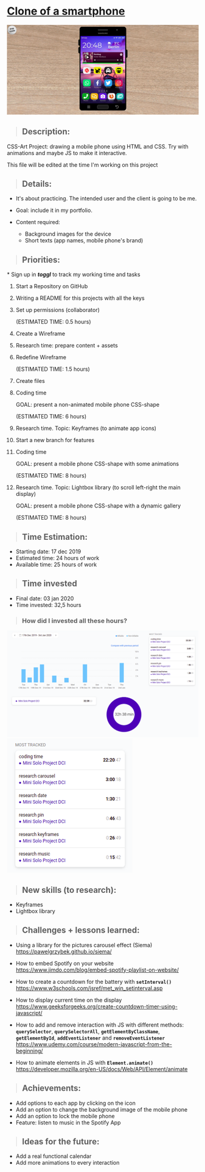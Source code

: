 # <a href="https://jseguraweb.github.io/mini-project-mobile-phone/">Clone of a smartphone</a>

![](/screenshot.png)

> ## Description:

CSS-Art Project: drawing a mobile phone using HTML and CSS. Try with animations and maybe JS to make it interactive.

This file will be edited at the time I'm working on this project

> ## Details:

- It's about practicing. The intended user and the client is going to be me. 
- Goal: include it in my portfolio.
- Content required: 
    
    - Background images for the device
    - Short texts (app names, mobile phone's brand)

> ## Priorities:

\* Sign up in ***toggl*** to track my working time and tasks

1. Start a Repository on GitHub
2. Writing a README for this projects with all the keys
3. Set up permissions (collaborator)

    (ESTIMATED TIME: 0.5 hours)

4. Create a Wireframe
5. Research time: prepare content + assets
6. Redefine Wireframe

    (ESTIMATED TIME: 1.5 hours)

7. Create files
8. Coding time

    GOAL: present a non-animated mobile phone CSS-shape

    (ESTIMATED TIME: 6 hours)

9. Research time. Topic: Keyframes (to animate app icons)
10. Start a new branch for features
11. Coding time

    GOAL: present a mobile phone CSS-shape with some animations

    (ESTIMATED TIME: 8 hours)

12. Research time. Topic: Lightbox library (to scroll left-right the main display)

    GOAL: present a mobile phone CSS-shape with a dynamic gallery

    (ESTIMATED TIME: 8 hours)

> ## Time Estimation:

- Starting date: 17 dec 2019
- Estimated time: 24 hours of work
- Available time: 25 hours of work

> ## Time invested

- Final date: 03 jan 2020
- Time invested: 32,5 hours

> ### How did I invested all these hours?

![](/assets/img/dashboard2.png)
![](/assets/img/dashboard.png)

> ## New skills (to research):

- Keyframes
- Lightbox library

> ## Challenges + lessons learned:

- Using a library for the pictures carousel effect (Siema)
https://pawelgrzybek.github.io/siema/

- How to embed Spotify on your website
https://www.jimdo.com/blog/embed-spotify-playlist-on-website/

- How to create a countdown for the battery with **`setInterval()`**
https://www.w3schools.com/jsref/met_win_setinterval.asp

- How to display current time on the display
https://www.geeksforgeeks.org/create-countdown-timer-using-javascript/

- How to add and remove interaction with JS with different methods: **`querySelector`**, **`querySelectorAll`**, **`getElementByClassName`**, **`getElementById`**, **`addEventListener`** and **`removeEventListener`**
https://www.udemy.com/course/modern-javascript-from-the-beginning/

- How to animate elements in JS with **`Element.animate()`**
https://developer.mozilla.org/en-US/docs/Web/API/Element/animate

> ## Achievements: 

- Add options to each app by clicking on the icon
- Add an option to change the background image of the mobile phone
- Add an option to lock the mobile phone
- Feature: listen to music in the Spotify App

> ## Ideas for the future:

- Add a real functional calendar
- Add more animations to every interaction